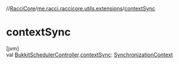 //[RacciCore](../../index.md)/[me.racci.raccicore.utils.extensions](index.md)/[contextSync](context-sync.md)

# contextSync

[jvm]\
val [BukkitSchedulerController](../me.racci.raccicore.skedule/-bukkit-scheduler-controller/index.md).[contextSync](context-sync.md): [SynchronizationContext](../me.racci.raccicore.skedule/-synchronization-context/index.md)

